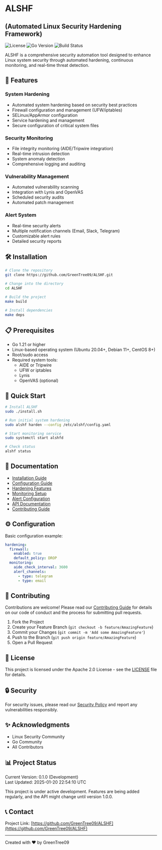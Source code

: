 # ALSHF
## (Automated Linux Security Hardening Framework)

![License](https://img.shields.io/github/license/GreenTree09/ALSHF)
![Go Version](https://img.shields.io/github/go-mod/go-version/GreenTree09/ALSHF)
![Build Status](https://img.shields.io/github/workflow/status/GreenTree09/ALSHF/CI)

ALSHF is a comprehensive security automation tool designed to enhance Linux system security through automated hardening, continuous monitoring, and real-time threat detection.

## 🚀 Features

### System Hardening
- Automated system hardening based on security best practices
- Firewall configuration and management (UFW/iptables)
- SELinux/AppArmor configuration
- Service hardening and management
- Secure configuration of critical system files

### Security Monitoring
- File integrity monitoring (AIDE/Tripwire integration)
- Real-time intrusion detection
- System anomaly detection
- Comprehensive logging and auditing

### Vulnerability Management
- Automated vulnerability scanning
- Integration with Lynis and OpenVAS
- Scheduled security audits
- Automated patch management

### Alert System
- Real-time security alerts
- Multiple notification channels (Email, Slack, Telegram)
- Customizable alert rules
- Detailed security reports

## 🛠 Installation

```bash
# Clone the repository
git clone https://github.com/GreenTree09/ALSHF.git

# Change into the directory
cd ALSHF

# Build the project
make build

# Install dependencies
make deps
```

## 📋 Prerequisites

- Go 1.21 or higher
- Linux-based operating system (Ubuntu 20.04+, Debian 11+, CentOS 8+)
- Root/sudo access
- Required system tools:
  - AIDE or Tripwire
  - UFW or iptables
  - Lynis
  - OpenVAS (optional)

## 🚦 Quick Start

```bash
# Install ALSHF
sudo ./install.sh

# Run initial system hardening
sudo alshf harden --config /etc/alshf/config.yaml

# Start monitoring service
sudo systemctl start alshfd

# Check status
alshf status
```

## 📖 Documentation

- [Installation Guide](docs/installation.md)
- [Configuration Guide](docs/configuration.md)
- [Hardening Features](docs/hardening.md)
- [Monitoring Setup](docs/monitoring.md)
- [Alert Configuration](docs/alerts.md)
- [API Documentation](docs/api.md)
- [Contributing Guide](CONTRIBUTING.md)

## ⚙️ Configuration

Basic configuration example:

```yaml
hardening:
  firewall:
    enabled: true
    default_policy: DROP
  monitoring:
    aide_check_interval: 3600
    alert_channels:
      - type: telegram
      - type: email
```

## 🤝 Contributing

Contributions are welcome! Please read our [Contributing Guide](CONTRIBUTING.md) for details on our code of conduct and the process for submitting pull requests.

1. Fork the Project
2. Create your Feature Branch (`git checkout -b feature/AmazingFeature`)
3. Commit your Changes (`git commit -m 'Add some AmazingFeature'`)
4. Push to the Branch (`git push origin feature/AmazingFeature`)
5. Open a Pull Request

## 📝 License

This project is licensed under the Apache 2.0 License - see the [LICENSE](LICENSE) file for details.

## 🔒 Security

For security issues, please read our [Security Policy](SECURITY.md) and report any vulnerabilities responsibly.

## ✨ Acknowledgments

- Linux Security Community
- Go Community
- All Contributors

## 📊 Project Status

Current Version: 0.1.0 (Development)  
Last Updated: 2025-01-20 22:54:10 UTC

This project is under active development. Features are being added regularly, and the API might change until version 1.0.0.

## 📞 Contact

Project Link: [https://github.com/GreenTree09/ALSHF](https://github.com/GreenTree09/ALSHF)

---
Created with ❤️ by GreenTree09
